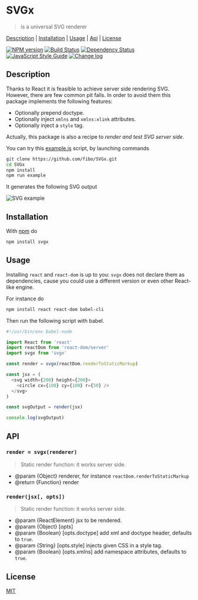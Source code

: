# SVGx

> is a universal SVG renderer

[Description](#description) |
[Installation](#installation) |
[Usage](#usage) |
[Api](#api) |
[License](#license)

[![NPM version](https://badge.fury.io/js/svgx.svg)](http://badge.fury.io/js/svgx)
[![Build Status](https://travis-ci.org/fibo/SVGx.svg?branch=master)](https://travis-ci.org/fibo/SVGx?branch=master)
[![Dependency Status](https://david-dm.org/fibo/svgx.svg)](https://david-dm.org/fibo/svgx)
[![JavaScript Style Guide](https://img.shields.io/badge/code_style-standard-brightgreen.svg)](https://standardjs.com)
[![Change log](https://img.shields.io/badge/change-log-blue.svg)](http://g14n.info/SVGx/changelog)

## Description

Thanks to React it is feasible to achieve server side rendering SVG. However,
there are few common pit falls. In order to avoid them this package implements
the following features:

* Optionally prepend doctype.
* Optionally inject `xmlns` and `xmlns:xlink` attributes.
* Optionally inject a `style` tag.

Actually, this package is also a recipe to *render and test SVG server side*.

You can try this [example.js][example_js] script, by launching commands

```bash
git clone https://github.com/fibo/SVGx.git
cd SVGx
npm install
npm run example
```

It generates the following SVG output

![SVG example][example_svg]

## Installation

With [npm](https://npmjs.org/) do

```bash
npm install svgx
```

## Usage

Installing `react` and `react-dom` is up to you: `svgx` does not declare
them as dependencies, cause you could use a different version or even
other React-like engine.

For instance do

```bash
npm install react react-dom babel-cli
```

Then run the following script with babel.

```javascript
#!/usr/bin/env babel-node

import React from 'react'
import reactDom from 'react-dom/server'
import svgx from 'svgx'

const render = svgx(reactDom.renderToStaticMarkup)

const jsx = (
  <svg width={200} height={200}>
    <circle cx={100} cy={100} r={50} />
  </svg>
)

const svgOutput = render(jsx)

console.log(svgOutput)
```

## API

### `render = svgx(renderer)`

> Static render function: it works server side.

* @param {Object} renderer, for instance `reactDom.renderToStaticMarkup`
* @return {Function} render

### `render(jsx[, opts])`

> Static render function: it works server side.

* @param {ReactElement} jsx to be rendered.
* @param {Object} [opts]
* @param {Boolean} [opts.doctype] add xml and doctype header, defaults to `true`.
* @param {String} [opts.style] injects given CSS in a style tag.
* @param {Boolean} [opts.xmlns] add namespace attributes, defaults to `true`.

## License

[MIT](http://g14n.info/mit-license/)

[example_js]: https://github.com/fibo/SVGx/blob/master/example.js
[example_svg]: https://g14n.info/SVGx/example.svg
